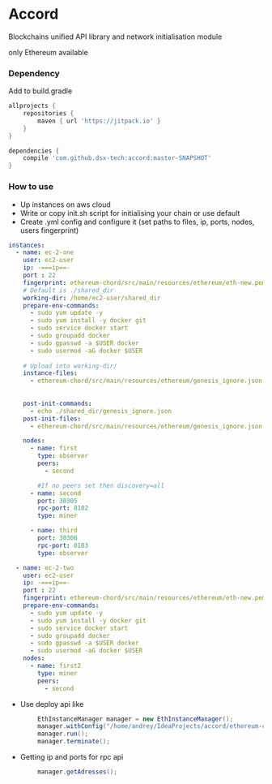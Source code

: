# Accord
Blockchains unified API library and network initialisation module

only Ethereum available

### Dependency

Add to build.gradle
```groovy
allprojects {
    repositories {
        maven { url 'https://jitpack.io' }
    }
}

dependencies {
    compile 'com.github.dsx-tech:accord:master-SNAPSHOT'
}
```

### How to use

* Up instances on aws cloud
* Write or copy init.sh script for initialising your chain or use default
* Create .yml config and configure it (set paths to files, ip, ports, nodes, users fingerprint)
```yaml
instances:
  - name: ec-2-one
    user: ec2-user
    ip: -===ip==-
    port : 22
    fingerprint: ethereum-chord/src/main/resources/ethereum/eth-new.pem
    # Default is ./shared_dir
    working-dir: /home/ec2-user/shared_dir
    prepare-env-commands:
      - sudo yum update -y
      - sudo yum install -y docker git
      - sudo service docker start
      - sudo groupadd docker
      - sudo gpasswd -a $USER docker
      - sudo usermod -aG docker $USER
      
    # Upload into working-dir/
    instance-files:
      - ethereum-chord/src/main/resources/ethereum/genesis_ignore.json
      
    
    post-init-commands:
      - echo ./shared_dir/genesis_ignore.json
    post-init-files:
      - ethereum-chord/src/main/resources/ethereum/genesis_ignore.json

    nodes:
      - name: first
        type: observer
        peers:
          - second

        #If no peers set then discovery=all
      - name: second
        port: 30305
        rpc-port: 8102
        type: miner

      - name: third
        port: 30306
        rpc-port: 8103
        type: observer

  - name: ec-2-two
    user: ec2-user
    ip: -===ip==-
    port : 22
    fingerprint: ethereum-chord/src/main/resources/ethereum/eth-new.pem
    prepare-env-commands:
      - sudo yum update -y
      - sudo yum install -y docker git
      - sudo service docker start
      - sudo groupadd docker
      - sudo gpasswd -a $USER docker
      - sudo usermod -aG docker $USER
    nodes:
      - name: first2
        type: miner
        peers:
          - second

```
* Use deploy api like
```java
        EthInstanceManager manager = new EthInstanceManager();
        manager.withConfig("/home/andrey/IdeaProjects/accord/ethereum-chord/src/main/resources/ethereum/machine.yaml", DefaultConfiguration.class);
        manager.run();
        manager.terminate();
```
* Getting ip and ports for rpc api
```java
        manager.getAdresses();
```

